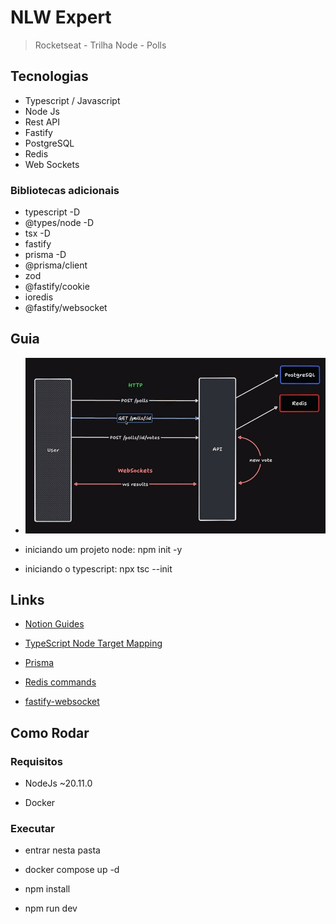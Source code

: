 # NLW Expert

> Rocketseat - Trilha Node - Polls

## Tecnologias

- Typescript / Javascript
- Node Js
- Rest API
- Fastify
- PostgreSQL
- Redis
- Web Sockets

### Bibliotecas adicionais

- typescript -D
- @types/node -D
- tsx -D
- fastify
- prisma -D
- @prisma/client
- zod
- @fastify/cookie
- ioredis
- @fastify/websocket

## Guia

- ![Node 01](files/nlw-expert-node-01.png)

- iniciando um projeto node: npm init -y

- iniciando o typescript: npx tsc --init

## Links

- [Notion Guides](https://efficient-sloth-d85.notion.site/NLW-14-Expert-9e11ff472de64b08a5f9e277a20c3ecc)

- [TypeScript Node Target Mapping](https://github.com/microsoft/TypeScript/wiki/Node-Target-Mapping)

- [Prisma](https://www.prisma.io/)

- [Redis commands](https://redis.io/commands/)

- [fastify-websocket](https://github.com/fastify/fastify-websocket)

## Como Rodar

### Requisitos

- NodeJs ~20.11.0

- Docker

### Executar

- entrar nesta pasta

- docker compose up -d

- npm install

- npm run dev
